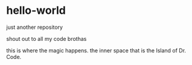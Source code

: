 # hello-world
just another repository

shout out to all my code brothas

this is where the magic happens. the inner space that is
the Island of Dr. Code.
